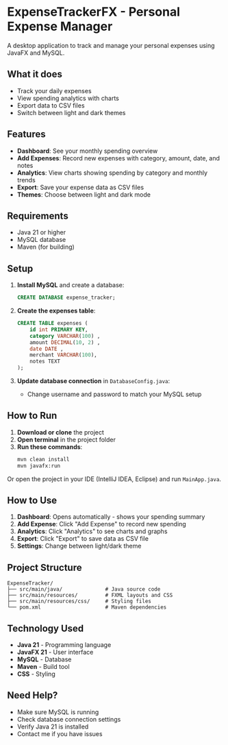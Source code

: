 # ExpenseTrackerFX - Personal Expense Manager

A desktop application to track and manage your personal expenses using JavaFX and MySQL.

## What it does

- Track your daily expenses
- View spending analytics with charts
- Export data to CSV files
- Switch between light and dark themes

## Features

- **Dashboard**: See your monthly spending overview
- **Add Expenses**: Record new expenses with category, amount, date, and notes
- **Analytics**: View charts showing spending by category and monthly trends
- **Export**: Save your expense data as CSV files
- **Themes**: Choose between light and dark mode

## Requirements

- Java 21 or higher
- MySQL database
- Maven (for building)

## Setup

1. **Install MySQL** and create a database:
   ```sql
   CREATE DATABASE expense_tracker;
   ```

2. **Create the expenses table**:
   ```sql
   CREATE TABLE expenses (
       id int PRIMARY KEY,
       category VARCHAR(100) ,
       amount DECIMAL(10, 2) ,
       date DATE ,
       merchant VARCHAR(100),
       notes TEXT
   );
   ```

3. **Update database connection** in `DatabaseConfig.java`:
   - Change username and password to match your MySQL setup

## How to Run

1. **Download or clone** the project
2. **Open terminal** in the project folder
3. **Run these commands**:
   ```bash
   mvn clean install
   mvn javafx:run
   ```

Or open the project in your IDE (IntelliJ IDEA, Eclipse) and run `MainApp.java`.

## How to Use

1. **Dashboard**: Opens automatically - shows your spending summary
2. **Add Expense**: Click "Add Expense" to record new spending
3. **Analytics**: Click "Analytics" to see charts and graphs
4. **Export**: Click "Export" to save data as CSV file
5. **Settings**: Change between light/dark theme

## Project Structure

```
ExpenseTracker/
├── src/main/java/              # Java source code
├── src/main/resources/         # FXML layouts and CSS
├── src/main/resources/css/     # Styling files
└── pom.xml                     # Maven dependencies
```

## Technology Used

- **Java 21** - Programming language
- **JavaFX 21** - User interface
- **MySQL** - Database
- **Maven** - Build tool
- **CSS** - Styling

## Need Help?

- Make sure MySQL is running
- Check database connection settings
- Verify Java 21 is installed
- Contact me if you have issues
